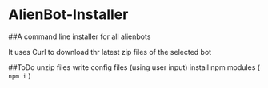 # AlienBot-Installer
##A command line installer for all alienbots

It uses Curl to download thr latest zip files of the selected bot


##ToDo
 unzip files
 write config files (using user input)
 install npm modules ( `npm i` )
